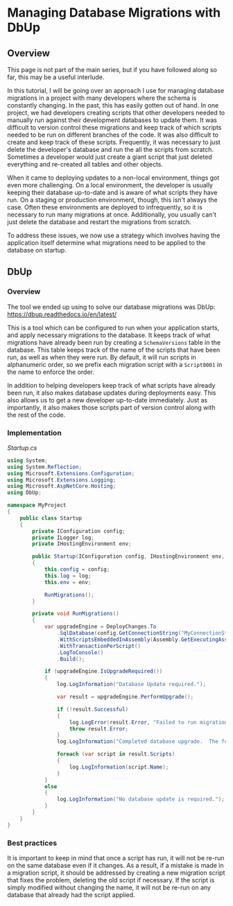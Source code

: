 # Managing Database Migrations with DbUp

## Overview

This page is not part of the main series, but if you have followed along so far, this may be a useful interlude.

In this tutorial, I will be going over an approach I use for managing database migrations in a project with many developers where the schema is constantly changing.  In the past, this has easily gotten out of hand.  In one project, we had developers creating scripts that other developers needed to manually run against their development databases to update them.  It was difficult to version control these migrations and keep track of which scripts needed to be run on different branches of the code.  It was also difficult to create and keep track of these scripts.  Frequently, it was necessary to just delete the developer's database and run the all the scripts from scratch.  Sometimes a developer would just create a giant script that just deleted everything and re-created all tables and other objects.

When it came to deploying updates to a non-local environment, things got even more challenging.  On a local environment, the developer is usually keeping their database up-to-date and is aware of what scripts they have run.  On a staging or production environment, though, this isn't always the case.  Often these environments are deployed to infrequently, so it is necessary to run many migrations at once.  Additionally, you usually can't just delete the database and restart the migrations from scratch.

To address these issues, we now use a strategy which involves having the application itself determine what migrations need to be applied to the database on startup.

## DbUp

### Overview

The tool we ended up using to solve our database migrations was DbUp: https://dbup.readthedocs.io/en/latest/

This is a tool which can be configured to run when your application starts, and apply necessary migrations to the database.  It keeps track of what migrations have already been run by creating a `SchemaVersions` table in the database.  This table keeps track of the name of the scripts that have been run, as well as when they were run.  By default, it will run scripts in alphanumeric order, so we prefix each migration script with a `Script0001` in the name to enforce the order.

In addition to helping developers keep track of what scripts have already been run, it also makes database updates during deployments easy.  This also allows us to get a new developer up-to-date immediately.  Just as importantly, it also makes those scripts part of version control along with the rest of the code.

### Implementation

_Startup.cs_
```cs
using System;
using System.Reflection;
using Microsoft.Extensions.Configuration;
using Microsoft.Extensions.Logging;
using Microsoft.AspNetCore.Hosting;
using DbUp;

namespace MyProject
{
	public class Startup
	{
		private IConfiguration config;
		private ILogger log;
		private IHostingEnvironment env;

		public Startup(IConfiguration config, IHostingEnvironment env, ILogger<Startup> log)
		{
			this.config = config;
			this.log = log;
			this.env = env;

			RunMigrations();
		}

		private void RunMigrations()
		{
			var upgradeEngine = DeployChanges.To
				.SqlDatabase(config.GetConnectionString("MyConnectionString"))
				.WithScriptsEmbeddedInAssembly(Assembly.GetExecutingAssembly(), (string s) => s.StartsWith("MyProject.Migrations.Script") && (env.IsDevelopment() || !s.Contains("DEVONLY")))
				.WithTransactionPerScript()
				.LogToConsole()
				.Build();

			if (upgradeEngine.IsUpgradeRequired())
			{
				log.LogInformation("Database Update required.");

				var result = upgradeEngine.PerformUpgrade();

				if (!result.Successful)
				{
					log.LogError(result.Error, "Failed to run migrations due to an error executing the sql scripts.");
					throw result.Error;
				}
				log.LogInformation("Completed database upgrade.  The following scripts were executed:");

				foreach (var script in result.Scripts)
				{
					log.LogInformation(script.Name);
				}
			}
			else
			{
				log.LogInformation("No database update is required.");
			}
		}
	}
}
```

### Best practices

It is important to keep in mind that once a script has run, it will not be re-run on the same database even if it changes.  As a result, if a mistake is made in a migration script, it should be addressed by creating a new migration script that fixes the problem, deleting the old script if necessary.  If the script is simply modified without changing the name, it will not be re-run on any database that already had the script applied.